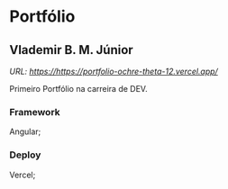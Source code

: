 
# Portfólio

## Vlademir B. M. Júnior

_URL: <https://https://portfolio-ochre-theta-12.vercel.app/>_

Primeiro Portfólio na carreira de DEV.

### Framework

Angular;

### Deploy

Vercel;
